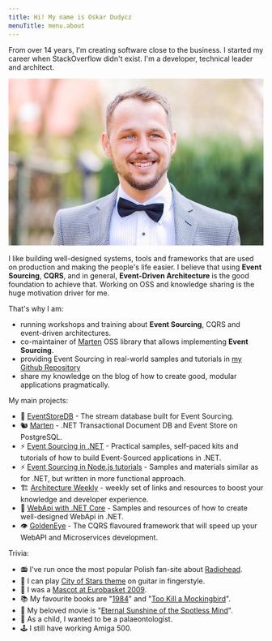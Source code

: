 ```yaml
---
title: Hi! My name is Oskar Dudycz
menuTitle: menu.about
---
```


From over 14 years, I'm creating software close to the business. I started my career when StackOverflow didn't exist. I'm a developer, technical leader and architect.

![photo](bg-1.jpg)

I like building well-designed systems, tools and frameworks that are used on production and making the people's life easier. I believe that using **Event Sourcing**, **CQRS**, and in general, **Event-Driven Architecture** is the good foundation to achieve that. Working on OSS and knowledge sharing is the huge motivation driver for me.

That's why I am:

- running workshops and training about **Event Sourcing**, CQRS and event-driven architectures.
- co-maintainer of [Marten](https://martendb.io/) OSS library that allows implementing **Event Sourcing**.
- providing Event Sourcing in real-world samples and tutorials in [my Github Repository](https://github.com/oskardudycz/EventSourcing.NetCore)
- share my knowledge on the blog of how to create good, modular applications pragmatically.

My main projects:

- 🐉 [EventStoreDB](https://www.eventstore.com/) - The stream database built for Event Sourcing.
- 🐿️ [Marten](https://martendb.io/) - .NET Transactional Document DB and Event Store on PostgreSQL.
- ⚡ [Event Sourcing in .NET](https://github.com/oskardudycz/EventSourcing.NetCore) - Practical samples, self-paced kits and tutorials of how to build Event-Sourced applications in .NET.
- ⚡ [Event Sourcing in Node.js tutorials](https://github.com/oskardudycz/EventSourcing.NodeJS) - Samples and materials similar as for .NET, but written in more functional approach.
- 🏗 [Architecture Weekly](https://github.com/oskardudycz/ArchitectureWeekly) - weekly set of links and resources to boost your knowledge and developer experience.
- 🔧 [WebApi with .NET Core](https://github.com/oskardudycz/WebApiWith.NETCore) - Samples and resources of how to create well-designed WebApi in .NET.
- 👁️ [GoldenEye](https://github.com/oskardudycz/GoldenEye) - The CQRS flavoured framework that will speed up your WebAPI and Microservices development.

Trivia:
- 📻 I've run once the most popular Polish fan-site about [Radiohead](https://www.youtube.com/watch?v=jNY_wLukVW0&list=PLxzSZG7g8c8x6GYz_FcNr-3zPQ7npP6WF).
- 🎸 I can play [City of Stars theme](https://www.youtube.com/watch?v=VFUos9sYbHs) on guitar in fingerstyle.
- 🏀 I was a [Mascot at Eurobasket 2009](https://kolor-plusz.pl/gallery/1/zubr-kostium.png).
- 📚 My favourite books are "[1984](https://www.goodreads.com/book/show/40961427-1984)" and "[Too Kill a Mockingbird](https://www.goodreads.com/book/show/2657.To_Kill_a_Mockingbird)".
- 🎥 My beloved movie is "[Eternal Sunshine of the Spotless Mind](https://www.imdb.com/title/tt0338013/)".
- 👦 As a child, I wanted to be a palaeontologist.
- 🕹 I still have working Amiga 500.